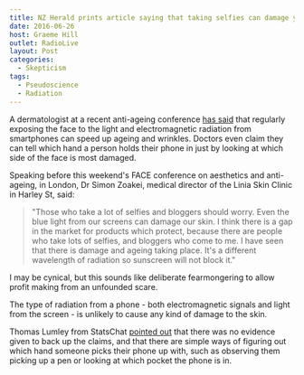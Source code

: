 ```yaml
---
title: NZ Herald prints article saying that taking selfies can damage your skin
date: 2016-06-26
host: Graeme Hill
outlet: RadioLive
layout: Post
categories:
  - Skepticism
tags:
  - Pseudoscience
  - Radiation
---
```


A dermatologist at a recent anti-ageing conference [has said](http://www.nzherald.co.nz/lifestyle/news/article.cfm?c_id=6&objectid=11659146) that regularly exposing the face to the light and electromagnetic radiation from smartphones can speed up ageing and wrinkles. Doctors even claim they can tell which hand a person holds their phone in just by looking at which side of the face is most damaged.

<!-- more -->

Speaking before this weekend's FACE conference on aesthetics and anti-ageing, in London, Dr Simon Zoakei, medical director of the Linia Skin Clinic in Harley St, said:

> "Those who take a lot of selfies and bloggers should worry. Even the blue light from our screens can damage our skin. I think there is a gap in the market for products which protect, because there are people who take lots of selfies, and bloggers who come to me. I have seen that there is damage and ageing taking place. It's a different wavelength of radiation so sunscreen will not block it."

I may be cynical, but this sounds like deliberate fearmongering to allow profit making from an unfounded scare.

The type of radiation from a phone - both electromagnetic signals and light from the screen - is unlikely to cause any kind of damage to the skin.

Thomas Lumley from StatsChat [pointed out](http://www.statschat.org.nz/2016/06/19/selfies-can-damage-your-credibility/) that there was no evidence given to back up the claims, and that there are simple ways of figuring out which hand someone picks their phone up with, such as observing them picking up a pen or looking at which pocket the phone is in.
